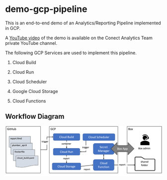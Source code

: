 # demo-gcp-pipeline

This is an end-to-end demo of an Analytics/Reporting Pipeline implemented in GCP. 

A [YouTube video](https://youtu.be/I3LtvlNhtwc) of the demo is available on the Conect Analytics Team private YouTube channel.

The following GCP Services are used to implement this pipeline.

1.  Cloud Build

2.  Cloud Run

3.  Cloud Scheduler

4.  Google Cloud Storage

5.  Cloud Functions

## Workflow Diagram

![](imgs/report-pipeline-diagram.png)

